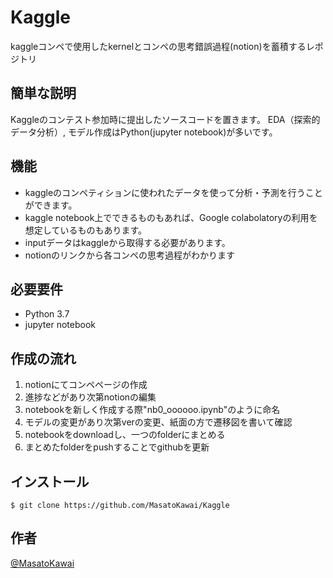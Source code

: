 # Kaggle
kaggleコンペで使用したkernelとコンペの思考錯誤過程(notion)を蓄積するレポジトリ

## 簡単な説明
Kaggleのコンテスト参加時に提出したソースコードを置きます。 EDA（探索的データ分析）, モデル作成はPython(jupyter notebook)が多いです。

## 機能
- kaggleのコンペティションに使われたデータを使って分析・予測を行うことができます。
- kaggle notebook上でできるものもあれば、Google colabolatoryの利用を想定しているものもあります。
- inputデータはkaggleから取得する必要があります。
- notionのリンクから各コンペの思考過程がわかります

## 必要要件
- Python 3.7
- jupyter notebook

## 作成の流れ
1. notionにてコンペページの作成
2. 進捗などがあり次第notionの編集
3. notebookを新しく作成する際"nb0_oooooo.ipynb"のように命名
4. モデルの変更があり次第verの変更、紙面の方で遷移図を書いて確認
5. notebookをdownloadし、一つのfolderにまとめる
6. まとめたfolderをpushすることでgithubを更新

## インストール
`$ git clone https://github.com/MasatoKawai/Kaggle`

## 作者
[@MasatoKawai](https://twitter.com/left_tackle)
